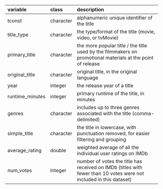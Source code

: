 |variable        |class     |description     |
|:---------------|:---------|:---------------|
|tconst          |character |alphanumeric unique identifier of the title |
|title_type      |character |the type/format of the title (movie, video, or tvMovie) |
|primary_title   |character |the more popular title / the title used by the filmmakers on promotional materials at the point of release |
|original_title  |character |original title, in the original language |
|year            |integer   |the release year of a title |
|runtime_minutes |integer   |primary runtime of the title, in minutes |
|genres          |character |includes up to three genres associated with the title (comma-delimited)  |
|simple_title    |character |the title in lowercase, with punctuation removed, for easier filtering and grouping |
|average_rating  |double    |weighted average of all the individual user ratings on IMDb |
|num_votes       |integer   |number of votes the title has received on IMDb (titles with fewer than 10 votes were not included in this dataset) |

